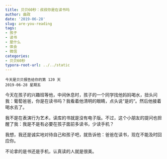 ```yaml
---
title: 贝贝60秒：叔叔你是在读书吗
author: 曲政
date: '2019-06-28'
slug: are-you-reading
tags:
- 孩子
- 读书
- 是什么
- 体会
- 微信
categories:
- 贝贝60秒
typora-root-url: ../../static
---
```


```
今天是贝贝报告给你的第 120 天
2019-06-28 星期五
```

今天在孩子的兴趣班等他，中间休息时，孩子的一个同学找他妈妈喝水，扭头问我：葡萄爸爸，你是在读书吗？我看着他清明的眼睛，点头说“是的“。然后他接着喝水去了。

我不是在表演行为艺术，读库的书就是没有电子版。不过，这个小朋友的提问也担醒了我：我是不是有必要在孩子面前多读书，少读手机？

我想，我还是诚实地对待自己和孩子吧，就告诉他：爸爸在读书，现在不能及时回应你。

不论拿的是书还是手机，认真读的人就是很美。